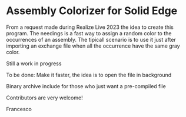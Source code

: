 # Assembly Colorizer for Solid Edge

From a request made during Realize Live 2023 the idea to create this program.
The needings is a fast way to assign a random color to the occurrences of an assembly.
The tipicall scenario is to use it just after importing an exchange file when all the occurrence have the same gray color.

Still a work in progress

To be done: Make it faster, the idea is to open the file in background

Binary archive include for those who just want a pre-compiled file

Contributors are very welcome!

Francesco
